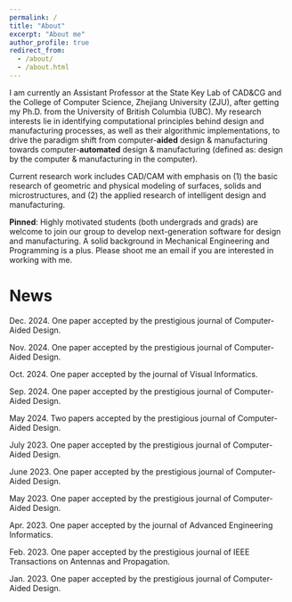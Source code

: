 ```yaml
---
permalink: /
title: "About"
excerpt: "About me"
author_profile: true
redirect_from: 
  - /about/
  - /about.html
---
```


I am currently an Assistant Professor at the State Key Lab of CAD&CG and the College of Computer Science, Zhejiang University (ZJU), after getting my Ph.D. from the University of British Columbia (UBC). My research interests lie in identifying computational principles behind design and manufacturing processes, as well as their algorithmic implementations, to drive the paradigm shift from computer-**aided** design & manufacturing towards computer-**automated** design & manufacturing (defined as: design by the computer & manufacturing in the computer).

Current research work includes CAD/CAM with emphasis on (1) the basic research of geometric and physical modeling of surfaces, solids and microstructures, and (2) the applied research of intelligent design and manufacturing.

**Pinned**: Highly motivated students (both undergrads and grads) are welcome to join our group to develop next-generation software for design and manufacturing. A solid background in Mechanical Engineering and Programming is a plus. Please shoot me an email if you are interested in working with me.

News
======
Dec. 2024. One paper accepted by the prestigious journal of Computer-Aided Design.

Nov. 2024. One paper accepted by the prestigious journal of Computer-Aided Design.

Oct. 2024. One paper accepted by the journal of Visual Informatics.

Sep. 2024. One paper accepted by the prestigious journal of Computer-Aided Design.

May 2024. Two papers accepted by the prestigious journal of Computer-Aided Design.

July 2023. One paper accepted by the prestigious journal of Computer-Aided Design.

June 2023. One paper accepted by the prestigious journal of Computer-Aided Design.

May 2023. One paper accepted by the prestigious journal of Computer-Aided Design.

Apr. 2023. One paper accepted by the journal of Advanced Engineering Informatics.

Feb. 2023. One paper accepted by the prestigious journal of IEEE Transactions on Antennas and Propagation.

Jan. 2023. One paper accepted by the prestigious journal of Computer-Aided Design.
